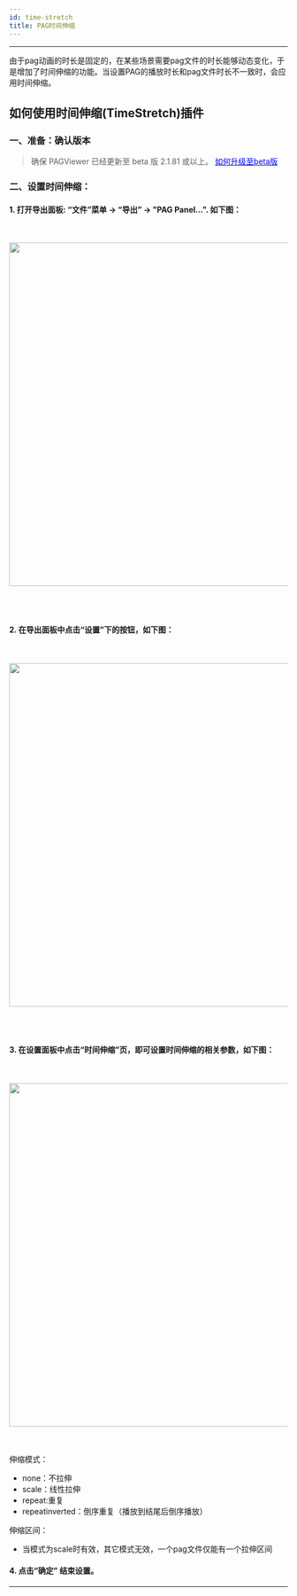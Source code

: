 ```yaml
---
id: time-stretch
title: PAG时间伸缩
---
```

---
由于pag动画的时长是固定的，在某些场景需要pag文件的时长能够动态变化，于是增加了时间伸缩的功能。当设置PAG的播放时长和pag文件时长不一致时，会应用时间伸缩。

## 如何使用时间伸缩(TimeStretch)插件
### 一、准备：确认版本 <br/>
> 确保 PAGViewer 已经更新至 beta 版 2.1.81 或以上。 [<font color=blue>如何升级至beta版</font>](/docs/beta.html) <br/>

### 二、设置时间伸缩：<br/>
#### 1. 打开导出面板: “文件”菜单 -> “导出” -> "PAG Panel...". 如下图：<br/>

<img 
  src='/img/docs/export_panel_entrance.jpg' 
  style='width: 620px; margin: 32px 0 48px 0' 
/>

#### 2. 在导出面板中点击“设置”下的按钮，如下图：<br/>

<img 
  src='/img/docs/export_panel_setting.jpg' 
  style='width: 620px; margin: 32px 0 48px 0' 
/>

#### 3. 在设置面板中点击“时间伸缩”页，即可设置时间伸缩的相关参数，如下图：<br/>

<img 
  src='/img/docs/time-stretch-3.jpg' 
  style='width: 620px; margin: 32px 0 48px 0' 
/>
   伸缩模式：<br/>
   - none：不拉伸<br/>
   - scale：线性拉伸<br/>
   - repeat:重复<br/>
   - repeatinverted：倒序重复（播放到结尾后倒序播放）<br/>

   伸缩区间：<br/>
   - 当模式为scale时有效，其它模式无效，一个pag文件仅能有一个拉伸区间<br/>
#### 4. 点击“确定” 结束设置。<br/>
---